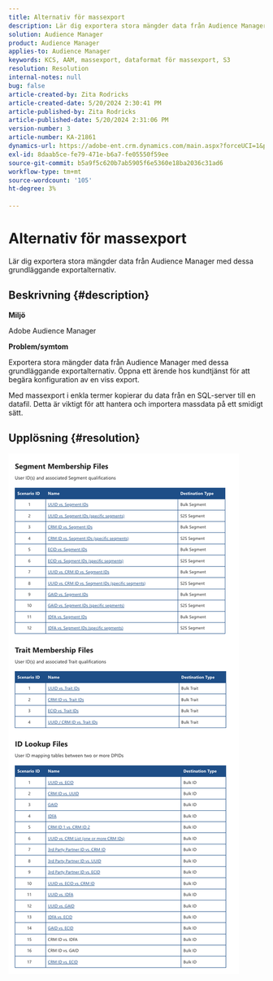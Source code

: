 ```yaml
---
title: Alternativ för massexport
description: Lär dig exportera stora mängder data från Audience Manager med dessa grundläggande exportalternativ.
solution: Audience Manager
product: Audience Manager
applies-to: Audience Manager
keywords: KCS, AAM, massexport, dataformat för massexport, S3
resolution: Resolution
internal-notes: null
bug: false
article-created-by: Zita Rodricks
article-created-date: 5/20/2024 2:30:41 PM
article-published-by: Zita Rodricks
article-published-date: 5/20/2024 2:31:06 PM
version-number: 3
article-number: KA-21861
dynamics-url: https://adobe-ent.crm.dynamics.com/main.aspx?forceUCI=1&pagetype=entityrecord&etn=knowledgearticle&id=ae9caa87-b516-ef11-9f8a-6045bd006b25
exl-id: 8daab5ce-fe79-471e-b6a7-fe05550f59ee
source-git-commit: b5a9f5c620b7ab5905f6e5360e18ba2036c31ad6
workflow-type: tm+mt
source-wordcount: '105'
ht-degree: 3%

---
```


# Alternativ för massexport


Lär dig exportera stora mängder data från Audience Manager med dessa grundläggande exportalternativ.

## Beskrivning {#description}


<b>Miljö </b>

Adobe Audience Manager

<b>Problem/symtom</b>

Exportera stora mängder data från Audience Manager med dessa grundläggande exportalternativ. Öppna ett ärende hos kundtjänst för att begära konfiguration av en viss export.

Med massexport i enkla termer kopierar du data från en SQL-server till en datafil. Detta är viktigt för att hantera och importera massdata på ett smidigt sätt.


## Upplösning {#resolution}


![](assets/2c0f443a-d2d7-ed11-a7c7-6045bd006268.png)
